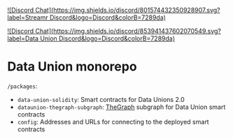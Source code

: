 [![Discord Chat](https://img.shields.io/discord/801574432350928907.svg?label=Streamr Discord&logo=Discord&colorB=7289da)](https://discord.gg/FVtAph9cvz)

[![Discord Chat](https://img.shields.io/discord/853941437602070549.svg?label=Data Union Discord&logo=Discord&colorB=7289da)](https://discord.gg/FVtAph9cvz)

# Data Union monorepo

`/packages`:
* `data-union-solidity`: Smart contracts for Data Unions 2.0
* `dataunion-thegraph-subgraph`: [TheGraph](https://thegraph.com/) subgraph for Data Union smart contracts
* `config`: Addresses and URLs for connecting to the deployed smart contracts
